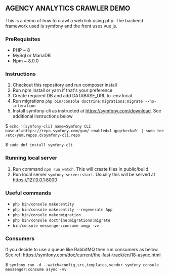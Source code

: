 ## AGENCY ANALYTICS CRAWLER DEMO

This is a demo of how to crawl a web link using php. The backend framework used is symfony and the front uses vue js.

### PreRequisites

- PHP ~ 8
- MySql or MariaDB
- Npm ~ 8.0.0

### Instructions

1. Checkout this repository and run composer install
2. Run npm install or yarn if that's your preference
3. Create required DB and add DATABASE_URL to .env.local
4. Run migrations `php bin/console doctrine:migrations:migrate --no-interation`
5. Install symfony-cli as instructed at https://symfony.com/download. See additional instructions below

$ `echo '[symfony-cli]
name=Symfony CLI
baseurl=https://repo.symfony.com/yum/
enabled=1
gpgcheck=0' | sudo tee /etc/yum.repos.d/symfony-cli.repo`

$ `sudo dnf install symfony-cli`

### Running local server

1. Run command `npm run watch`. This will create files in public/build
2. Run local server `symfony server:start`. Usually this will be served at https://127.0.0.1:8000

### Useful commands

* `php bin/console make:entity`
* `php bin/console make:entity --regenerate App`
* `php bin/console make:migration`
* `php bin/console doctrine:migrations:migrate`
* `bin/console messenger:consume amqp -vv`

### Consumers

If you decide to use a queue like RabbitMQ then run consumers as below. See ref: https://symfony.com/doc/current/the-fast-track/en/18-async.html

$ `symfony run -d --watch=config,src,templates,vendor symfony console messenger:consume async -vv`